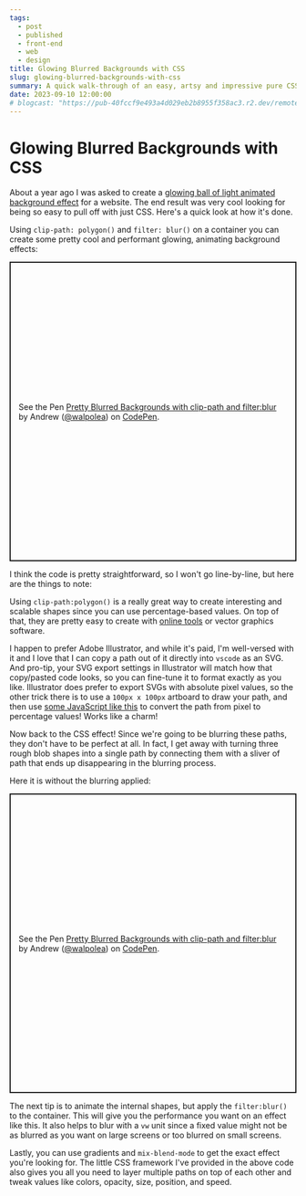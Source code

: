 ```yaml
---
tags:
  - post
  - published
  - front-end
  - web
  - design
title: Glowing Blurred Backgrounds with CSS
slug: glowing-blurred-backgrounds-with-css
summary: A quick walk-through of an easy, artsy and impressive pure CSS visual effect.
date: 2023-09-10 12:00:00
# blogcast: "https://pub-40fccf9e493a4d029eb2b8955f358ac3.r2.dev/remote-leadership-takes-a-concerted-effort.mp3"
---
```


# Glowing Blurred Backgrounds with CSS

About a year ago I was asked to create a [glowing ball of light animated background effect](https://codepen.io/walpolea/pen/ZERZOaB) for a website. The end result was very cool looking for being so easy to pull off with just CSS. Here's a quick look at how it's done.

Using `clip-path: polygon()` and `filter: blur()` on a container you can create some pretty cool and performant glowing, animating background effects:

<p class="codepen" data-height="525" data-default-tab="css,result" data-slug-hash="JjwYaxM" data-user="walpolea" style="height: 525px; box-sizing: border-box; display: flex; align-items: center; justify-content: center; border: 2px solid; margin: 1em 0; padding: 1em;">
  <span>See the Pen <a href="https://codepen.io/walpolea/pen/JjwYaxM">
  Pretty Blurred Backgrounds with clip-path and filter:blur</a> by Andrew (<a href="https://codepen.io/walpolea">@walpolea</a>)
  on <a href="https://codepen.io">CodePen</a>.</span>
</p>

I think the code is pretty straightforward, so I won't go line-by-line, but here are the things to note:

Using `clip-path:polygon()` is a really great way to create interesting and scalable shapes since you can use percentage-based values. On top of that, they are pretty easy to create with [online tools](https://bennettfeely.com/clippy/) or vector graphics software.

I happen to prefer Adobe Illustrator, and while it's paid, I'm well-versed with it and I love that I can copy a path out of it directly into `vscode` as an SVG. And pro-tip, your SVG export settings in Illustrator will match how that copy/pasted code looks, so you can fine-tune it to format exactly as you like. Illustrator does prefer to export SVGs with absolute pixel values, so the other trick there is to use a `100px x 100px` artboard to draw your path, and then use [some JavaScript like this](https://codepen.io/walpolea/pen/MWZaReg) to convert the path from pixel to percentage values! Works like a charm!

Now back to the CSS effect! Since we're going to be blurring these paths, they don't have to be perfect at all. In fact, I get away with turning three rough blob shapes into a single path by connecting them with a sliver of path that ends up disappearing in the blurring process.

Here it is without the blurring applied:

<p class="codepen" data-height="525" data-default-tab="html,result" data-slug-hash="jOXBpZj" data-user="walpolea" style="height: 525px; box-sizing: border-box; display: flex; align-items: center; justify-content: center; border: 2px solid; margin: 1em 0; padding: 1em;">
  <span>See the Pen <a href="https://codepen.io/walpolea/pen/jOXBpZj">
  Pretty Blurred Backgrounds with clip-path and filter:blur</a> by Andrew (<a href="https://codepen.io/walpolea">@walpolea</a>)
  on <a href="https://codepen.io">CodePen</a>.</span>
</p>

The next tip is to animate the internal shapes, but apply the `filter:blur()` to the container. This will give you the performance you want on an effect like this. It also helps to blur with a `vw` unit since a fixed value might not be as blurred as you want on large screens or too blurred on small screens.

Lastly, you can use gradients and `mix-blend-mode` to get the exact effect you're looking for. The little CSS framework I've provided in the above code also gives you all you need to layer multiple paths on top of each other and tweak values like colors, opacity, size, position, and speed.


<script async src="https://cpwebassets.codepen.io/assets/embed/ei.js"></script>